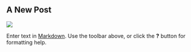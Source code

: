 ## A New Post
![]({{site.baseurl}}//Grandad-with-family.jpg)


Enter text in [Markdown](http://daringfireball.net/projects/markdown/). Use the toolbar above, or click the **?** button for formatting help.
